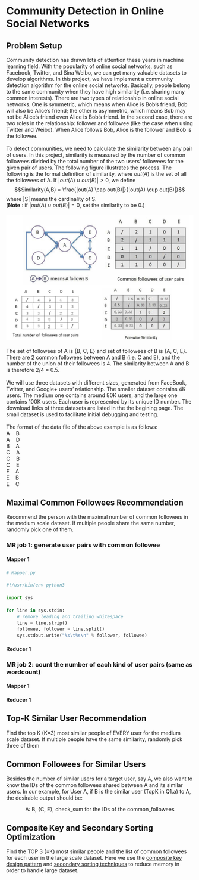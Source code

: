 # Community Detection in Online Social Networks
## Problem Setup
Community detection has drawn lots of attention these years in machine learning field. With the popularity of online social networks, such as Facebook, Twitter, and Sina Weibo, we can get many valuable datasets to develop algorithms. In this project, we have implement a community detection algorithm for the online social networks. Basically, people belong to the same community when they have high similarity (i.e. sharing many common interests). There are two types of relationship in online social networks. One is symmetric, which means when Alice is Bob’s friend, Bob will also be Alice’s friend; the other is asymmetric, which means Bob may not be Alice’s friend even Alice is Bob’s friend. In the second case, there are two roles in the relationship: follower and followee (like the case when using Twitter and Weibo). When Alice follows Bob, Alice is the follower and Bob is the followee.\
\
To detect communities, we need to calculate the similarity between any pair of users. In this project, similarity is measured by the number of common followees divided by the total
number of the two users’ followees for the given pair of users. The following figure illustrates the process. The following is the formal definition of similarity, where $out(A)$ is the set of all the followees of A. If $|out(A) \cup out(B)|>0$, we define
$$Similarity(A,B) = \frac{|out(A) \cap out(B)|}{|out(A) \cup out(B)|}$$
where |S| means the cardinality of S.\
(**Note** : if $|out(A) \cup out(B)|=0$, set the similarity to be 0.)\
\
![](pic/community%20detection.jpg)\
\
The set of followees of A is {B, C, E} and set of followees of B is {A, C, E}. There are 2 common followees between A and B (i.e. C and E), and the number of the union of their followees is 4. The similarity between A and B is therefore 2/4 = 0.5.\
\
We will use three datasets with different sizes, generated from FaceBook, Twitter, and Google+ users’ relationship. The smaller dataset contains 4K users. The medium one contains around 80K users, and the large one contains 100K users. Each user is represented by its unique ID number. The download links of three datasets are listed in the the begining page. The small dataset is used to facilitate initial debugging and testing.\
\
The format of the data file of the above example is as follows:\
A$\quad$B\
A$\quad$D\
B$\quad$A\
C$\quad$A\
C$\quad$B\
C$\quad$E\
E$\quad$A\
E$\quad$B\
E$\quad$C
## Maximal Common Followees Recommendation
Recommend the person with the maximal number of common followees in the medium scale dataset. If multiple people share the same number, randomly pick one of them.
### MR job 1: generate user pairs with common followee
#### Mapper 1
```python
# Mapper.py

#!/usr/bin/env python3

import sys

for line in sys.stdin:
    # remove leading and trailing whitespace
    line = line.strip()
    followee, follower = line.split()
    sys.stdout.write("%s\t%s\n" % follower, followee)
```
#### Reducer 1
### MR job 2: count the number of each kind of user pairs (same as wordcount)
#### Mapper 1
#### Reducer 1
## Top-K Similar User Recommendation
Find the top K (K=3) most similar people of EVERY user for the medium scale dataset. If multiple people have the same similarity, randomly pick three of them
## Common Followees for Similar Users
Besides the number of similar users for a target user, say A, we also want to know the IDs of the common followees shared between A and its similar
users. In our example, for User A, if B is the similar user (TopK in Q1.a) to A, the desirable
output should be:
<center>
A: B, {C, E}, check_sum for the IDs of the common_followees
</center>

## Composite Key and Secondary Sorting Optimization
Find the TOP 3 (=K) most similar people and the list of common followees for each user in the large scale dataset. Here we use the [composite key design pattern](http://tutorials.techmytalk.com/2014/11/14/mapreduce-composite-key-operation-part2/) and [secondary sorting techniques](http://codingjunkie.net/secondary-sort/) to reduce memory in order to handle large dataset.
